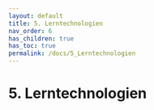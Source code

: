 ```yaml
---
layout: default
title: 5. Lerntechnologien
nav_order: 6
has_children: true
has_toc: true
permalink: /docs/5_Lerntechnologien
---
```


# 5. Lerntechnologien
